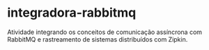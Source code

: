 # integradora-rabbitmq
Atividade integrando os conceitos de comunicação assíncrona com RabbitMQ e rastreamento de sistemas distribuídos com Zipkin.
